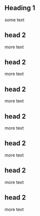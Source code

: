## Heading 1
some text

## head 2
more text

## head 2
more text


## head 2
more text


## head 2
more text
## head 2
more text


## head 2
more text

## head 2
more text